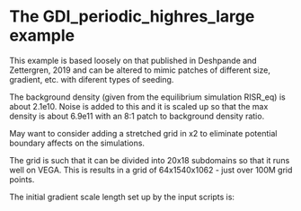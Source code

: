 # The GDI_periodic_highres_large example

This example is based loosely on that published in Deshpande and Zettergren, 2019 and can be altered to mimic patches of different size, gradient, etc. with diferent types of seeding.

The background density (given from the equilibrium simulation RISR_eq) is about 2.1e10.  Noise is added to this and it is scaled up so that the max density is about 6.9e11 with an 8:1 patch to background density ratio.

May want to consider adding a stretched grid in x2 to eliminate potential boundary affects on the simulations.

The grid is such that it can be divided into 20x18 subdomains so that it runs well on VEGA.  This is results in a grid of 64x1540x1062 - just over 100M grid points.

The initial gradient scale length set up by the input scripts is:
